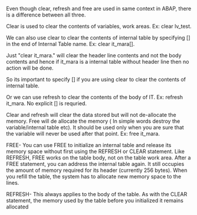 Even though clear, refresh and free are used in same context in ABAP, there is a difference between all three.

Clear is used to clear the contents of variables, work areas.
    Ex: clear lv_test. 

We can also use clear to clear the contents of internal table by specifying [] in the end of Internal Table name.
    Ex: clear it_mara[]. 

Just "clear it_mara." will clear the header line contents and not the body contents and hence if it_mara is a internal table without header line then no action will be done.

So its important to specify [] if you are using clear to clear the contents of internal table.

Or we can use refresh to clear the contents of the body of IT.
Ex: refresh it_mara.
No explicit [] is requried.

Clear and refresh will clear the data stored but will not de-allocate the memory.
Free will de allocate the memory 
( In simple words destroy the variable/internal table etc). It should be used only when you are sure that the variable will never be used after that point.
Ex: free it_mara.

FREE- You can use FREE to initialize an internal table and release its memory space without first using the REFRESH or CLEAR statement. 
Like REFRESH, FREE works on the table body, not on the table work area. After a FREE statement, you can address the internal table again. It still occupies the amount of memory required for its header (currently 256 bytes). When you refill the table, the system has to allocate new memory space to the lines.

REFRESH- This always applies to the body of the table. As with the CLEAR statement, the memory used by the table before you initialized it remains allocated
